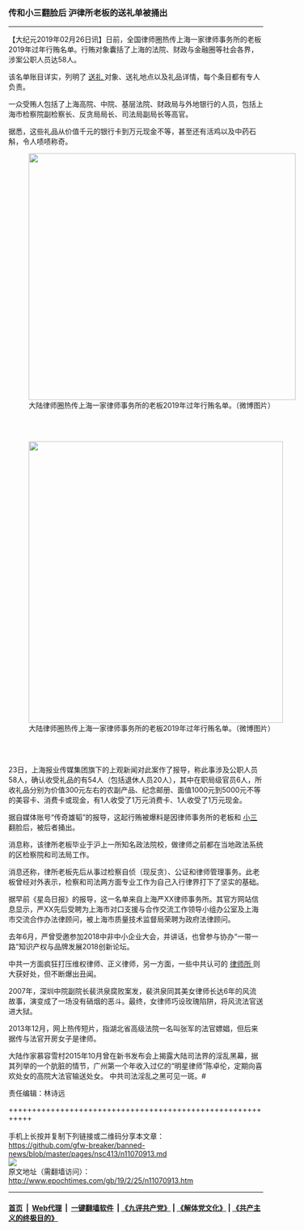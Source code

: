### 传和小三翻脸后 沪律所老板的送礼单被捅出
------------------------

<p>
 【大纪元2019年02月26日讯】日前，全国律师圈热传上海一家律师事务所的老板2019年过年行贿名单。行贿对象囊括了上海的法院、财政与金融圈等社会各界，涉案公职人员达58人。
</p>
<p>
 该名单账目详实，列明了
 <a href="http://www.epochtimes.com/gb/tag/%E9%80%81%E7%A4%BC.html">
  送礼
 </a>
 对象、送礼地点以及礼品详情，每个条目都有专人负责。
</p>
<p>
 一众受贿人包括了上海高院、中院、基层法院、财政局与外地银行的人员，包括上海市检察院副检察长、反贪局局长、司法局副局长等高官。
</p>
<p>
 据悉，这些礼品从价值千元的银行卡到万元现金不等，甚至还有活鸡以及中药石斛，令人啧啧称奇。
</p>
<figure class="wp-caption aligncenter" id="attachment_11070926" style="width: 528px">
 <a href="http://i.epochtimes.com/assets/uploads/2019/02/2-31.jpg">
  <img alt="" class=" wp-image-11070926" height="488" src="http://i.epochtimes.com/assets/uploads/2019/02/2-31-600x554.jpg" width="528"/>
 </a>
 <br/><figcaption class="wp-caption-text">
  大陆律师圈热传上海一家律师事务所的老板2019年过年行贿名单。（微博图片）
 </figcaption><br/>
</figure><br/>
<figure class="wp-caption aligncenter" id="attachment_11070928" style="width: 503px">
 <a href="http://i.epochtimes.com/assets/uploads/2019/02/3-20.jpg">
  <img alt="" class=" wp-image-11070928" height="557" src="http://i.epochtimes.com/assets/uploads/2019/02/3-20-600x664.jpg" width="503"/>
 </a>
 <br/><figcaption class="wp-caption-text">
  大陆律师圈热传上海一家律师事务所的老板2019年过年行贿名单。（微博图片）
 </figcaption><br/>
</figure><br/>
<p>
 23日，上海报业传媒集团旗下的上观新闻对此案作了报导，称此事涉及公职人员58人，确认收受礼品的有54人（包括退休人员20人），其中在职局级官员6人，所收礼品分别为价值300元左右的农副产品、纪念邮册、面值1000元到5000元不等的美容卡、消费卡或现金，有1人收受了1万元消费卡、1人收受了1万元现金。
</p>
<p>
 据自媒体账号“传奇雄韬”的报导，这起行贿被爆料是因律师事务所的老板和
 <a href="http://www.epochtimes.com/gb/tag/%E5%B0%8F%E4%B8%89.html">
  小三
 </a>
 翻脸后，被后者捅出。
</p>
<p>
 消息称，该律所老板毕业于沪上一所知名政法院校，做律师之前都在当地政法系统的区检察院和司法局工作。
</p>
<p>
 消息还称，律所老板先后从事过检察自侦（现反贪）、公证和律师管理事务。此老板曾经对外表示，检察和司法两方面专业工作为自己入行律界打下了坚实的基础。
 <span class="Apple-converted-space">
 </span>
</p>
<p>
 据早前《星岛日报》的报导，这一名单来自上海严XX律师事务所。其官方网站信息显示，严XX先后受聘为上海市对口支援与合作交流工作领导小组办公室及上海市交流合作办法律顾问，被上海市质量技术监督局荣聘为政府法律顾问。
</p>
<p>
 去年6月，严曾受邀参加2018中非中小企业大会，并讲话，也曾参与协办“一带一路”知识产权与品牌发展2018创新论坛。
</p>
<p>
 中共一方面疯狂打压维权律师、正义律师，另一方面，一些中共认可的
 <a href="http://www.epochtimes.com/gb/tag/%E5%BE%8B%E5%B8%88%E6%89%80.html">
  律师所
 </a>
 则大获好处，但不断爆出丑闻。
</p>
<p>
 2007年，深圳中院副院长裴洪泉腐败案发，裴洪泉同其美女律师长达6年的风流故事，演变成了一场没有硝烟的恶斗。最终，女律师巧设玫瑰陷阱，将风流法官送进大狱。
 <span class="Apple-converted-space">
 </span>
</p>
<p>
 2013年12月，网上热传短片，指湖北省高级法院一名叫张军的法官嫖娼，但后来据传与法官开房女子是律师。
</p>
<p>
 大陆作家慕容雪村2015年10月曾在新书发布会上揭露大陆司法界的淫乱黑幕，据其列举的一个肮脏的情节，广州第一个年收入过亿的“明星律师”陈卓伦，定期向喜欢处女的高院大法官输送处女。
 <span class="Apple-converted-space">
  中共司法淫乱之黑可见一斑。#
 </span>
</p>
<p>
 责任编辑：林诗远
</p>
<p>
</p>
<p>
</p>
<p>
</p>

+++++++++++++++++++++++++++++++++++++++++++++++++++++++++++<br/><br/>
手机上长按并复制下列链接或二维码分享本文章：<br/>
https://github.com/gfw-breaker/banned-news/blob/master/pages/nsc413/n11070913.md <br/>
<a href='https://github.com/gfw-breaker/banned-news/blob/master/pages/nsc413/n11070913.md'><img src='https://github.com/gfw-breaker/banned-news/blob/master/pages/nsc413/n11070913.md.png'/></a> <br/>
原文地址（需翻墙访问）：http://www.epochtimes.com/gb/19/2/25/n11070913.htm


------------------------
#### [首页](https://github.com/gfw-breaker/banned-news/blob/master/README.md) &nbsp;|&nbsp; [Web代理](https://github.com/labour-camp/helloworld) &nbsp;|&nbsp; [一键翻墙软件](https://github.com/gfw-breaker/nogfw/blob/master/README.md) &nbsp;| [《九评共产党》](https://github.com/gfw-breaker/9ping.md/blob/master/README.md#九评之一评共产党是什么) | [《解体党文化》](https://github.com/gfw-breaker/jtdwh.md/blob/master/README.md) | [《共产主义的终极目的》](https://github.com/gfw-breaker/gczydzjmd.md/blob/master/README.md)

